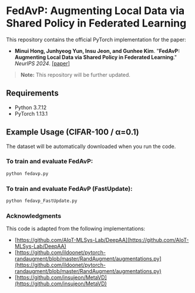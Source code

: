 # FedAvP: Augmenting Local Data via Shared Policy in Federated Learning  

This repository contains the official PyTorch implementation for the paper:

- **Minui Hong, Junhyeog Yun, Insu Jeon, and Gunhee Kim**. "**FedAvP: Augmenting Local Data via Shared Policy in Federated Learning**." *NeurIPS 2024*.
  [[paper]](https://openreview.net/forum?id=M1PRU0x1Iz&noteId=hw1nULjwwl)  
> **Note:** This repository will be further updated.

## Requirements

- Python 3.7.12  
- PyTorch 1.13.1  

## Example Usage (CIFAR-100 / α=0.1)

The dataset will be automatically downloaded when you run the code.

### To train and evaluate FedAvP: 
```bash
python fedavp.py
```

### To train and evaluate FedAvP (FastUpdate):
```bash
python fedavp_FastUpdate.py
```

### Acknowledgments

This code is adapted from the following implementations:

*   [https://github.com/AIoT-MLSys-Lab/DeepAA](https://github.com/AIoT-MLSys-Lab/DeepAA)
*   [https://github.com/ildoonet/pytorch-randaugment/blob/master/RandAugment/augmentations.py](https://github.com/ildoonet/pytorch-randaugment/blob/master/RandAugment/augmentations.py)
*   [https://github.com/insujeon/MetaVD](https://github.com/insujeon/MetaVD)
